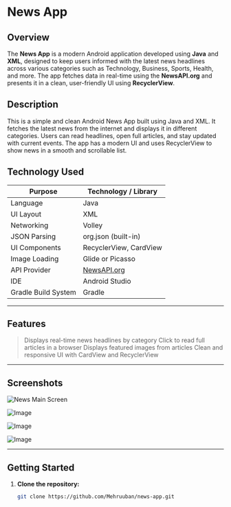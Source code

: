 # News App

## Overview

The **News App** is a modern Android application developed using **Java** and **XML**, designed to keep users informed with the latest news headlines across various categories such as Technology, Business, Sports, Health, and more. The app fetches data in real-time using the **NewsAPI.org** and presents it in a clean, user-friendly UI using **RecyclerView**.


## Description

This is a simple and clean Android News App built using Java and XML.
It fetches the latest news from the internet and displays it in different categories.
Users can read headlines, open full articles, and stay updated with current events.
The app has a modern UI and uses RecyclerView to show news in a smooth and scrollable list.

## Technology Used

| Purpose              | Technology / Library           |
|----------------------|-------------------------------|
| Language             | Java                          |
| UI Layout            | XML                           |
| Networking           | Volley                        |
| JSON Parsing         | org.json (built-in)           |
| UI Components        | RecyclerView, CardView        |
| Image Loading        | Glide or Picasso   
| API Provider         | [NewsAPI.org](https://newsapi.org) |
| IDE                  | Android Studio                |
| Gradle Build System  | Gradle                        |

---

## Features

> Displays real-time news headlines by category
> Click to read full articles in a browser
> Displays featured images from articles
> Clean and responsive UI with CardView and RecyclerView
---

## Screenshots
  
![News Main Screen](https://github.com/user-attachments/assets/c8894187-2fe5-4810-91c4-dbb1433868f3)

![Image](https://github.com/user-attachments/assets/c9c516ec-8022-4e8f-b90f-51d3e575b136)

![Image](https://github.com/user-attachments/assets/5b085870-88fc-445a-bd2c-df656397f3f1)

![Image](https://github.com/user-attachments/assets/f53f0069-8330-4fa6-99cf-2ca13747661b)

---

## Getting Started

1. **Clone the repository:**
   ```bash
   git clone https://github.com/Mehruuban/news-app.git



